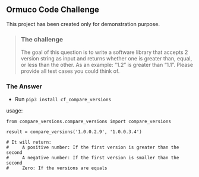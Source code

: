 ## Ormuco Code Challenge

This project has been created only for demonstration purpose.
>
> ### The challenge
>
> The goal of this question is to write a software library that accepts 2 version string as input and returns whether one is greater than, equal, or less than the other. As an example: “1.2” is greater than “1.1”. Please provide all test cases you could think of.
>


### The Answer

- Run `pip3 install cf_compare_versions`

usage: 
```
from compare_versions.compare_versions import compare_versions

result = compare_versions('1.0.0.2.9', '1.0.0.3.4')

# It will return:
#     A positive number: If the first version is greater than the second  
#     A negative number: If the first version is smaller than the second
#     Zero: If the versions are equals
```
